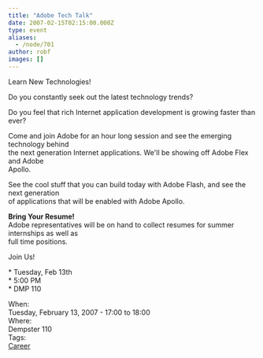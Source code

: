 ```yaml
---
title: "Adobe Tech Talk"
date: 2007-02-15T02:15:00.000Z
type: event
aliases:
  - /node/701
author: robf
images: []
---
```


<div class="field field-name-body field-type-text-with-summary field-label-hidden"><div class="field-items"><div class="field-item even"><p>Learn New Technologies! </p>
<p>Do you constantly seek out the latest technology trends? </p>
<p>Do you feel that rich Internet application development is growing faster than ever? </p>
<p>Come and join Adobe for an hour long session and see the emerging technology behind<br>
the next generation Internet applications. We&apos;ll be showing off Adobe Flex and Adobe<br>
Apollo. </p>
<p>See the cool stuff that you can build today with Adobe Flash, and see the next generation<br>
of applications that will be enabled with Adobe Apollo. </p>
<p><b>Bring Your Resume!</b><br>
Adobe representatives will be on hand to collect resumes for summer internships as well as<br>
full time positions. </p>
<p>Join Us!</p>
<p>  * Tuesday, Feb 13th<br>
  * 5:00 PM<br>
  * DMP 110</p>
</div></div></div><div class="field field-name-field-dates field-type-datetime field-label-above"><div class="field-label">When:&#xA0;</div><div class="field-items"><div class="field-item even"><span class="date-display-single">Tuesday, February 13, 2007 - <span class="date-display-range"><span class="date-display-start">17:00</span> to <span class="date-display-end">18:00</span></span></span></div></div></div><div class="field field-name-field-location field-type-text field-label-above"><div class="field-label">Where:&#xA0;</div><div class="field-items"><div class="field-item even">Dempster 110</div></div></div>    <footer>
    <div class="field field-name-field-tags field-type-taxonomy-term-reference field-label-above"><div class="field-label">Tags:&#xA0;</div><div class="field-items"><div class="field-item even"><a href="/career">Career</a></div></div></div>      </footer>